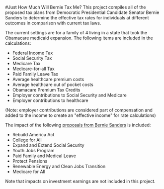 #Just How Much Will Bernie Tax Me?
This project compiles all of the proposed tax plans from Democratic 
Presidential Candidate Senator Bernie Sanders to determine the effective tax
rates for individuals at different outcomes in comparison with current tax laws.

The current settings are for a family of 4 living in a state that took the 
Obamacare medicaid expansion. The following items are included in the 
calculations:

* Federal Income Tax
* Social Security Tax
* Medicare Tax
* Medicare-for-all Tax 
* Paid Family Leave Tax
* Average healthcare premium costs
* Average healthcare out of pocket costs
* Obamacare Premium Tax Credits
* Employer contributions to Social Security and Medicare
* Employer contributions to healthcare

(Note: employer contributions are considered part of compensation and added to the income to create an "effective income" for rate calculations)

The impact of the following [proposals from Bernie Sanders](https://berniesanders.com/issues/how-bernie-pays-for-his-proposals/) is included:

* Rebuild America Act
* College for All
* Expand and Extend Social Security
* Youth Jobs Program
* Paid Family and Medical Leave
* Protect Pensions
* Renewable Energy and Clean Jobs Transition
* Medicare for All

Note that impacts on investment earnings are not included in this project. 